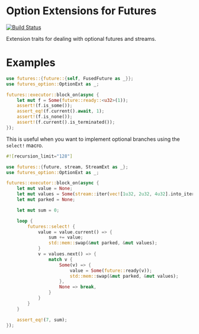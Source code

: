 # Option Extensions for Futures

[![Build Status](https://travis-ci.org/udoprog/futures-option.svg?branch=master)](https://travis-ci.org/udoprog/futures-option)

Extension traits for dealing with optional futures and streams.

# Examples

```rust
use futures::{future::{self, FusedFuture as _}};
use futures_option::OptionExt as _;

futures::executor::block_on(async {
    let mut f = Some(future::ready::<u32>(1));
    assert!(f.is_some());
    assert_eq!(f.current().await, 1);
    assert!(f.is_none());
    assert!(f.current().is_terminated());
});
```

This is useful when you want to implement optional branches using the
`select!` macro.

```rust
#![recursion_limit="128"]

use futures::{future, stream, StreamExt as _};
use futures_option::OptionExt as _;

futures::executor::block_on(async {
    let mut value = None;
    let mut values = Some(stream::iter(vec![1u32, 2u32, 4u32].into_iter()).fuse());
    let mut parked = None;

    let mut sum = 0;

    loop {
        futures::select! {
            value = value.current() => {
                sum += value;
                std::mem::swap(&mut parked, &mut values);
            }
            v = values.next() => {
                match v {
                    Some(v) => {
                        value = Some(future::ready(v));
                        std::mem::swap(&mut parked, &mut values);
                    },
                    None => break,
                }
            }
        }
    }

    assert_eq!(7, sum);
});
```
